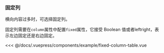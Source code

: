 ### 固定列
横向内容过多时，可选择固定列。

<example-fixed-column-table></example-fixed-column-table>
固定列需要在`column`属性中配置`fixed`属性，它接受 Boolean 值或者leftright，表示左边固定还是右边固定。

<<< @/docs/.vuepress/components/example/fixed-column-table.vue